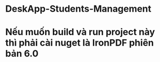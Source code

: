 # DeskApp-Students-Management
# Nếu muốn build và run project này thì phải cài nuget là IronPDF phiên bản 6.0
 
